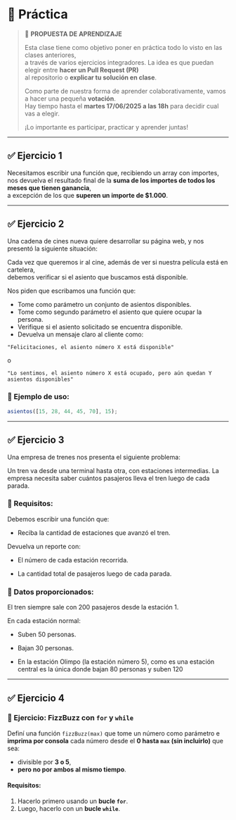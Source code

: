 # 🧪 Práctica

> 🧠 **PROPUESTA DE APRENDIZAJE**
>
> Esta clase tiene como objetivo poner en práctica todo lo visto en las clases anteriores,  
> a través de varios ejercicios integradores. La idea es que puedan elegir entre **hacer un Pull Request (PR)**  
> al repositorio o **explicar tu solución en clase**.
>
> Como parte de nuestra forma de aprender colaborativamente, vamos a hacer una pequeña **votación**.  
> Hay tiempo hasta el **martes 17/06/2025 a las 18h** para decidir cual vas a elegir.  
>
> ¡Lo importante es participar, practicar y aprender juntas!


---

## ✅ Ejercicio 1

Necesitamos escribir una función que, recibiendo un array con importes,  
nos devuelva el resultado final de la **suma de los importes de todos los meses que tienen ganancia**,  
a excepción de los que **superen un importe de $1.000**.

---

## ✅ Ejercicio 2

Una cadena de cines nueva quiere desarrollar su página web, y nos presentó la siguiente situación:

Cada vez que queremos ir al cine, además de ver si nuestra película está en cartelera,  
debemos verificar si el asiento que buscamos está disponible.

Nos piden que escribamos una función que:

- Tome como parámetro un conjunto de asientos disponibles.
- Tome como segundo parámetro el asiento que quiere ocupar la persona.
- Verifique si el asiento solicitado se encuentra disponible.
- Devuelva un mensaje claro al cliente como:

```
"Felicitaciones, el asiento número X está disponible"
```
o

```
"Lo sentimos, el asiento número X está ocupado, pero aún quedan Y asientos disponibles"
```

### 🧩 Ejemplo de uso:
```js
asientos([15, 28, 44, 45, 70], 15);
```

---

## ✅ Ejercicio 3
Una empresa de trenes nos presenta el siguiente problema:

Un tren va desde una terminal hasta otra, con estaciones intermedias.
La empresa necesita saber cuántos pasajeros lleva el tren luego de cada parada.

### 📌 Requisitos:
Debemos escribir una función que:

- Reciba la cantidad de estaciones que avanzó el tren.

Devuelva un reporte con:

- El número de cada estación recorrida.

- La cantidad total de pasajeros luego de cada parada.

### 🚉 Datos proporcionados:
El tren siempre sale con 200 pasajeros desde la estación 1.

En cada estación normal:

- Suben 50 personas.

- Bajan 30 personas.

- En la estación Olimpo (la estación número 5), como es una estación central es la única donde bajan 80
personas y suben 120

---

## ✅ Ejercicio 4

### 🧪 Ejercicio: FizzBuzz con `for` y `while`

Definí una función `fizzBuzz(max)` que tome un número como parámetro e **imprima por consola** cada número desde el **0 hasta `max` (sin incluirlo)** que sea:

- divisible por **3 o 5**,  
- **pero no por ambos al mismo tiempo**.

#### Requisitos:
1. Hacerlo primero usando un **bucle `for`**.
2. Luego, hacerlo con un **bucle `while`**.
